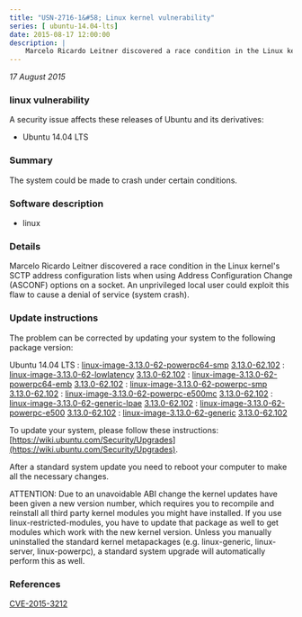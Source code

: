 ```yaml
---
title: "USN-2716-1&#58; Linux kernel vulnerability"
series: [ ubuntu-14.04-lts]
date: 2015-08-17 12:00:00
description: |
    Marcelo Ricardo Leitner discovered a race condition in the Linux kernel&#39;s SCTP address configuration lists when using Address Configuration Change (ASCONF) options on a socket. An unprivileged local user could exploit this flaw to cause a denial of service (system crash). 
--- 
```

 
 

*17 August 2015*

### linux vulnerability

A security issue affects these releases of Ubuntu and its derivatives:

* Ubuntu 14.04 LTS

### Summary

The system could be made to crash under certain conditions. 

### Software description

* linux 

### Details

Marcelo Ricardo Leitner discovered a race condition in the Linux kernel&#39;s SCTP address configuration lists when using Address Configuration Change (ASCONF) options on a socket. An unprivileged local user could exploit this flaw to cause a denial of service (system crash). 

### Update instructions

The problem can be corrected by updating your system to the following package version:

Ubuntu 14.04 LTS
 : [linux-image-3.13.0-62-powerpc64-smp](https://launchpad.net/ubuntu/+source/linux) <span> [3.13.0-62.102](https://launchpad.net/ubuntu/+source/linux/3.13.0-62.102) </span> 
 : [linux-image-3.13.0-62-lowlatency](https://launchpad.net/ubuntu/+source/linux) <span> [3.13.0-62.102](https://launchpad.net/ubuntu/+source/linux/3.13.0-62.102) </span> 
 : [linux-image-3.13.0-62-powerpc64-emb](https://launchpad.net/ubuntu/+source/linux) <span> [3.13.0-62.102](https://launchpad.net/ubuntu/+source/linux/3.13.0-62.102) </span> 
 : [linux-image-3.13.0-62-powerpc-smp](https://launchpad.net/ubuntu/+source/linux) <span> [3.13.0-62.102](https://launchpad.net/ubuntu/+source/linux/3.13.0-62.102) </span> 
 : [linux-image-3.13.0-62-powerpc-e500mc](https://launchpad.net/ubuntu/+source/linux) <span> [3.13.0-62.102](https://launchpad.net/ubuntu/+source/linux/3.13.0-62.102) </span> 
 : [linux-image-3.13.0-62-generic-lpae](https://launchpad.net/ubuntu/+source/linux) <span> [3.13.0-62.102](https://launchpad.net/ubuntu/+source/linux/3.13.0-62.102) </span> 
 : [linux-image-3.13.0-62-powerpc-e500](https://launchpad.net/ubuntu/+source/linux) <span> [3.13.0-62.102](https://launchpad.net/ubuntu/+source/linux/3.13.0-62.102) </span> 
 : [linux-image-3.13.0-62-generic](https://launchpad.net/ubuntu/+source/linux) <span> [3.13.0-62.102](https://launchpad.net/ubuntu/+source/linux/3.13.0-62.102) </span> 

To update your system, please follow these instructions: [https://wiki.ubuntu.com/Security/Upgrades](https://wiki.ubuntu.com/Security/Upgrades).

After a standard system update you need to reboot your computer to make all the necessary changes.

ATTENTION: Due to an unavoidable ABI change the kernel updates have been given a new version number, which requires you to recompile and reinstall all third party kernel modules you might have installed. If you use linux-restricted-modules, you have to update that package as well to get modules which work with the new kernel version. Unless you manually uninstalled the standard kernel metapackages (e.g. linux-generic, linux-server, linux-powerpc), a standard system upgrade will automatically perform this as well. 

### References

 
 [CVE-2015-3212](http://people.ubuntu.com/~ubuntu-security/cve/CVE-2015-3212)
 

